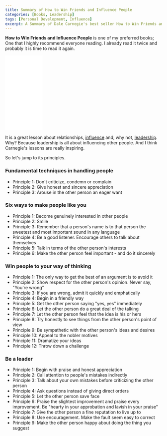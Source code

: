 ```yaml
---
title: Summary of How to Win Friends and Influence People
categories: [Books, Leadership]
tags: [Personal Development, Influence]
excerpt: A Summary of Dale Carnegie's best seller How to Win Friends and Influence People, a lesson about influence and leadership.
---
```


**How to Win Friends and Influence People** is one of my preferred books; One that I highly recommend everyone reading. I already read it twice and probably it is time to read it again.

<iframe sandbox="allow-popups allow-scripts allow-modals allow-forms allow-same-origin" style="width:120px;height:240px;" marginwidth="0" marginheight="0" scrolling="no" frameborder="0" src="//ws-na.amazon-adsystem.com/widgets/q?ServiceVersion=20070822&OneJS=1&Operation=GetAdHtml&MarketPlace=US&source=ss&ref=as_ss_li_til&ad_type=product_link&tracking_id=eduklein-20&language=en_US&marketplace=amazon&region=US&placement=0671027034&asins=0671027034&linkId=3335c6ab153e8fc0f3eeda96c1fb8b10&show_border=true&link_opens_in_new_window=true"></iframe>

It is a great lesson about relationships, [influence](/tags#influence) and, why not, [leadership](/leadership). Why? Because leadership is all about influencing other people. And I think Carnegie's lessons are really inspiring.

So let's jump to its principles.

### Fundamental techniques in handling people

- Principle 1: Don't criticize, condemn or complain
- Principle 2: Give honest and sincere appreciation
- Principle 3: Arouse in the other person an eager want

### Six ways to make people like you

- Principle 1: Become genuinely interested in other people
- Principle 2: Smile
- Principle 3: Remember that a person's name is to that person the sweetest and most important sound in any language
- Principle 4: Be a good listener. Encourage others to talk about themselves
- Principle 5: Talk in terms of the other person's interests
- Principle 6: Make the other person feel important - and do it sincerely

### Win people to your way of thinking

- Principle 1: The only way to get the best of an argument is to avoid it
- Principle 2: Show respect for the other person's opinion. Never say, "You're wrong"
- Principle 3: If you are wrong, admit it quickly and emphatically
- Principle 4: Begin in a friendly way
- Principle 5: Get the other person saying "yes, yes" immediately
- Principle 6: Let the other person do a great deal of the talking
- Principle 7: Let the other person feel that the idea is his or hers
- Principle 8: Try honestly to see things from the other person's point of view
- Principle 9: Be sympathetic with the other person's ideas and desires
- Principle 10: Appeal to the nobler motives
- Principle 11: Dramatize your ideas
- Principle 12: Throw down a challenge

### Be a leader

- Principle 1: Begin with praise and honest appreciation
- Principle 2: Call attention to people's mistakes indirectly
- Principle 3: Talk about your own mistakes before criticizing the other person
- Principle 4: Ask questions instead of giving direct orders
- Principle 5: Let the other person save face
- Principle 6: Praise the slightest improvement and praise every improvement. Be "hearty in your approbation and lavish in your praise"
- Principle 7: Give the other person a fine reputation to live up to
- Principle 8: Use encouragement. Make the fault seem easy to correct
- Principle 9: Make the other person happy about doing the thing you suggest